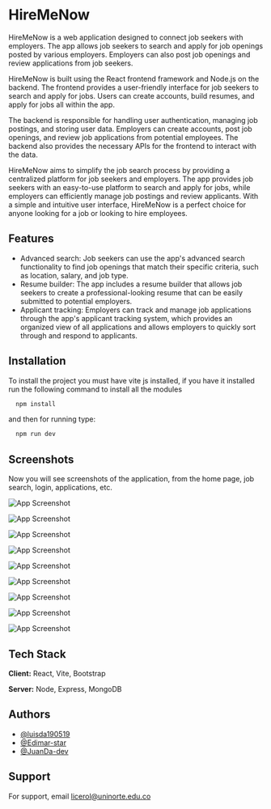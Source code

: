 
# HireMeNow

HireMeNow is a web application designed to connect job seekers with employers. The app allows job seekers to search and apply for job openings posted by various employers. Employers can also post job openings and review applications from job seekers.

HireMeNow is built using the React frontend framework and Node.js on the backend. The frontend provides a user-friendly interface for job seekers to search and apply for jobs. Users can create accounts, build resumes, and apply for jobs all within the app.

The backend is responsible for handling user authentication, managing job postings, and storing user data. Employers can create accounts, post job openings, and review job applications from potential employees. The backend also provides the necessary APIs for the frontend to interact with the data.

HireMeNow aims to simplify the job search process by providing a centralized platform for job seekers and employers. The app provides job seekers with an easy-to-use platform to search and apply for jobs, while employers can efficiently manage job postings and review applicants. With a simple and intuitive user interface, HireMeNow is a perfect choice for anyone looking for a job or looking to hire employees.


## Features

- Advanced search: Job seekers can use the app's advanced search functionality to find job openings that match their specific criteria, such as location, salary, and job type.
- Resume builder: The app includes a resume builder that allows job seekers to create a professional-looking resume that can be easily submitted to potential employers.
- Applicant tracking: Employers can track and manage job applications through the app's applicant tracking system, which provides an organized view of all applications and allows employers to quickly sort through and respond to applicants.




## Installation

To install the project you must have vite js installed, if you have it installed run the following command to install all the modules

```bash
  npm install
```

and then for running type:

```bash
  npm run dev
```
## Screenshots

Now you will see screenshots of the application, from the home page, job search, login, applications, etc.

![App Screenshot](https://github.com/luisda190519/HireMeNow_Frontend/blob/main/images/home.png?raw=true)

![App Screenshot](https://github.com/luisda190519/HireMeNow_Frontend/blob/main/images/home2.png?raw=true)

![App Screenshot](https://github.com/luisda190519/HireMeNow_Frontend/blob/main/images/login.png?raw=true)

![App Screenshot](https://github.com/luisda190519/HireMeNow_Frontend/blob/main/images/signup.png?raw=true)

![App Screenshot](https://github.com/luisda190519/HireMeNow_Frontend/blob/main/images/jobs.png?raw=true)

![App Screenshot](https://github.com/luisda190519/HireMeNow_Frontend/blob/main/images/fav.png?raw=true)

![App Screenshot](https://github.com/luisda190519/HireMeNow_Frontend/blob/main/images/postulados.png?raw=true)

![App Screenshot](https://github.com/luisda190519/HireMeNow_Frontend/blob/main/images/miArea.png?raw=true)

![App Screenshot](https://github.com/luisda190519/HireMeNow_Frontend/blob/main/images/CV.png?raw=true)

## Tech Stack

**Client:** React, Vite, Bootstrap

**Server:** Node, Express, MongoDB


## Authors

- [@luisda190519](https://github.com/luisda190519)
- [@Edimar-star](https://github.com/Edimar-star)
- [@JuanDa-dev](https://github.com/JuanDa-dev)


## Support

For support, email licerol@uninorte.edu.co


